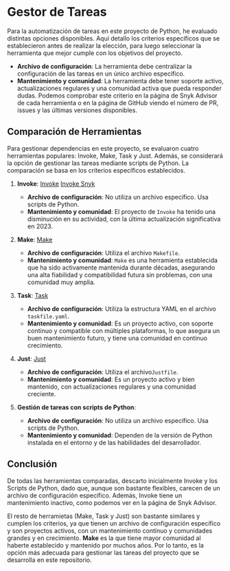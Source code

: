 # Gestor de Tareas

Para la automatización de tareas en este proyecto de Python, he evaluado distintas opciones disponibles.  Aquí detallo los criterios específicos que se establecieron antes de realizar la elección, para luego seleccionar la herramienta que mejor cumple con los objetivos del proyecto.  

- **Archivo de configuración**: La herramienta debe centralizar la configuración de las tareas en un único archivo específico.  
- **Mantenimiento y comunidad**: La herramienta debe tener soporte activo, actualizaciones regulares y una comunidad activa que pueda responder dudas. Podemos comprobar este criterio en la página de Snyk Advisor de cada herramienta o en la página de GitHub viendo el número de PR, issues y las últimas versiones disponibles. 

## Comparación de Herramientas

Para gestionar dependencias en este proyecto, se evaluaron cuatro herramientas populares: Invoke, Make, Task y Just. Además, se considerará la opción de gestionar las tareas mediante scripts de Python. La comparación se basa en los criterios específicos establecidos.

1. **Invoke**: 
   [Invoke](https://github.com/pyinvoke/invoke) 
   [Invoke Snyk](https://snyk.io/advisor/python/invoke) 
   - **Archivo de configuración**: No utiliza un archivo específico. Usa scripts de Python.
   - **Mantenimiento y comunidad**: El proyecto de `Invoke` ha tenido una disminución en su actividad, con la última actualización significativa en 2023.  

2. **Make**: 
   [Make](https://github.com/mirror/make)  
   - **Archivo de configuración**: Utiliza el archivo `Makefile`.  
   - **Mantenimiento y comunidad**: `Make` es una herramienta establecida que ha sido activamente mantenida durante décadas, asegurando una alta fiabilidad y compatibilidad futura sin problemas, con una comunidad muy amplia.    

3. **Task**: 
   [Task](https://github.com/go-task/task)    
   - **Archivo de configuración**: Utiliza la estructura YAML en el archivo `taskfile.yaml`. 
   - **Mantenimiento y comunidad**: Es un proyecto activo, con soporte continuo y compatible con múltiples plataformas, lo que asegura un buen mantenimiento futuro, y tiene una comunidad en continuo crecimiento.   

4. **Just**: 
   [Just](https://github.com/casey/just)   
   - **Archivo de configuración**: Utiliza el archivo`Justfile`.  
   - **Mantenimiento y comunidad**: Es un proyecto activo y bien mantenido, con actualizaciones regulares y una comunidad creciente.  

5. **Gestión de tareas con scripts de Python**:   
   - **Archivo de configuración**: No utiliza un archivo específico. Usa scripts de Python.  
   - **Mantenimiento y comunidad**: Dependen de la versión de Python instalada en el entorno y de las habilidades del desarrollador.     
   
## Conclusión

De todas las herramientas comparadas, descarto inicialmente Invoke y los Scripts de Python, dado que, aunque son bastante flexibles, carecen de un archivo de configuración específico. Además, Invoke tiene un mantenimiento inactivo, como podemos ver en la página de Snyk Advisor. 

El resto de herramietas (Make, Task y Just) son bastante similares y cumplen los criterios, ya que tienen un archivo de configuración específico y son proyectos activos, con un mantenimiento contínuo y comunidades grandes y en crecimiento. **Make** es la que tiene mayor comunidad al haberte establecido y mantenido por muchos años. Por lo tanto, es la opción más adecuada para gestionar las tareas del proyecto que se desarrolla en este repositorio.    